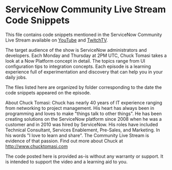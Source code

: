# ServiceNow Community Live Stream Code Snippets

This file contains code snippets mentioned in the ServiceNow Community Live Stream available on [YouTube](https://www.youtube.com/playlist?list=PLkGSnjw5y2U5jTsF7i2yRZPdk3lm88SN8) and [TwitchTV](https://twitch.tv/nowcommunity).

The target audience of the show is ServiceNow administrators and developers. Each Monday and Thursday at 2PM UTC, Chuck Tomasi takes a look at a Now Platform concept in detail. The topics range from UI configuration tips to integration concepts. Each episode is a learning experience full of experimentation and discovery that can help you in your daily jobs.

The files listed here are organized by folder corresponding to the date the code snippets appeared on the episode.

About Chuck Tomasi: Chuck has nearly 40 years of IT experience ranging from networking to project management. His heart has always been in programming and loves to make "things talk to other things". He has been creating solutions on the ServiceNow platform since 2008 when he was a customer and in 2010 was hired by ServiceNow. His roles have included Technical Consultant, Services Enablement, Pre-Sales, and Marketing. In his words "I love to learn and share". The Community Live Stream is evidence of that passion. Find out more about Chuck at http://www.chucktomasi.com

The code posted here is provided as-is without any warranty or support. It is intended to support the video and a learning aid to you.
